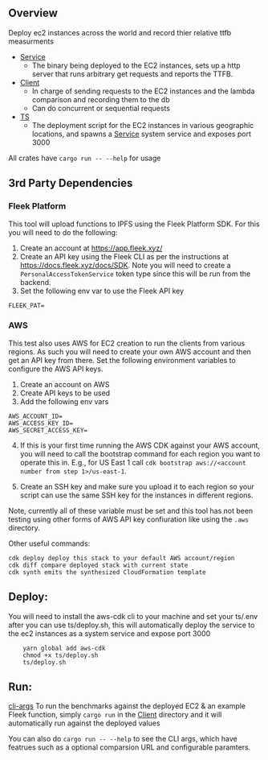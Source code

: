 ## Overview

Deploy ec2 instances across the world and record thier relative ttfb measurments

- [Service](service/)
  - The binary being deployed to the EC2 instances, sets up a http server that runs arbitrary get requests and reports the TTFB.
- [Client](client/)
  - In charge of sending requests to the EC2 instances and the lambda comparison and recording them to the db
  - Can do concurrent or sequential requests
- [TS](ts/)
  - The deployment script for the EC2 instances in various geographic locations, and spawns a [Service](service/) system service and exposes port 3000

All crates have `cargo run -- --help` for usage

## 3rd Party Dependencies
### Fleek Platform

This tool will upload functions to IPFS using the Fleek Platform SDK.  For this you will need to do the following:

1. Create an account at https://app.fleek.xyz/
2. Create an API key using the Fleek CLI as per the instructions at https://docs.fleek.xyz/docs/SDK. Note you will need to create a `PersonalAccessTokenService` token type since this will be run from the backend.
3. Set the following env var to use the Fleek API key

`FLEEK_PAT=`

### AWS

This test also uses AWS for EC2 creation to run the clients from various regions.  As such you will need to create your own AWS account and then get an API key from there. Set the following environment variables to configure the AWS API keys.

1. Create an account on AWS
2. Create API keys to be used
3. Add the following env vars

```
AWS_ACCOUNT_ID=
AWS_ACCESS_KEY_ID=
AWS_SECRET_ACCESS_KEY=
```

4. If this is your first time running the AWS CDK against your AWS account, you will need to call the bootstrap command for each region you want to operate this in. E.g., for US East 1 call `cdk bootstrap aws://<account number from step 1>/us-east-1`.

5. Create an SSH key and make sure you upload it to each region so your script can use the same SSH key for the instances in different regions.

Note, currently all of these variable must be set and this tool has not been testing using other forms of AWS API key confiuration like using the `.aws` directory.

Other useful commands:

```
cdk deploy deploy this stack to your default AWS account/region
cdk diff compare deployed stack with current state
cdk synth emits the synthesized CloudFormation template
```

## Deploy:

You will need to install the aws-cdk cli to your machine and set your ts/.env after you can use ts/deploy.sh,
this will automatically deploy the service to the ec2 instances as a system service and expose port 3000

```
    yarn global add aws-cdk
    chmod +x ts/deploy.sh
    ts/deploy.sh
```

## Run:

[cli-args](client/src/main.rs#L11)
To run the benchmarks against the deployed EC2 & an example Fleek function, simply `cargo run` in the [Client](client/) directory and it will automatically 
run against the deployed values

You can also do `cargo run -- --help` to see the CLI args, which have featrues such as a optional comparsion URL and configurable paramters.
